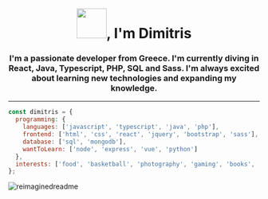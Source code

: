 
<h1 align="center"><img src="https://media.giphy.com/media/ulZ7gQQz9jwZzv224n/giphy.gif" width="60"></img>, I'm Dimitris</h1>
<h3 align="center">I'm a passionate developer from Greece. I'm currently diving in React, Java, Typescript, PHP, SQL and Sass. I'm always excited about learning new technologies and expanding my knowledge.</h3>

- ---
```javascript
const dimitris = {
  programming: {
    languages: ['javascript', 'typescript', 'java', 'php'],
    frontend: ['html', 'css', 'react', 'jquery', 'bootstrap', 'sass'],
    database: ['sql', 'mongodb'],
    wantToLearn: ['node', 'express', 'vue', 'python']
  },
  interests: ['food', 'basketball', 'photography', 'gaming', 'books', 'music'],
};
```
<img src="https://myreadme.vercel.app/api/embed/dimitriskd?panels=userstatistics,toprepositories,toplanguages,commitgraph" alt="reimaginedreadme"/>
